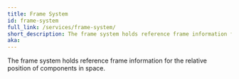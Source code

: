 ```yaml
---
title: Frame System
id: frame-system
full_link: /services/frame-system/
short_description: The frame system holds reference frame information for the relative position of components in space.
aka:
---
```


The frame system holds reference frame information for the relative position of components in space.
